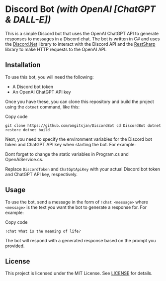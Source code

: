 
# Discord Bot *(with OpenAI [ChatGPT & DALL-E])*

This is a simple Discord bot that uses the OpenAI ChatGPT API to generate responses to messages in a Discord chat. The bot is written in C# and uses the [Discord.Net](https://github.com/discord-net/Discord.Net) library to interact with the Discord API and the [RestSharp](https://github.com/restsharp/RestSharp) library to make HTTP requests to the OpenAI API.

## Installation

To use this bot, you will need the following:

-   A Discord bot token
-   An OpenAI ChatGPT API key

Once you have these, you can clone this repository and build the project using the `dotnet` command, like this:

Copy code

`git clone https://github.com/omgitsjan/DiscordBot
cd DiscordBot
dotnet restore
dotnet build` 

Next, you need to specify the environment variables for the Discord bot token and ChatGPT API key when starting the bot. For example:

Dont forget to change the static variables in Program.cs and OpenAiService.cs.

Replace `DiscordToken` and `ChatGptApiKey` with your actual Discord bot token and ChatGPT API key, respectively.

## Usage

To use the bot, send a message in the form of `!chat <message>` where `<message>` is the text you want the bot to generate a response for. For example:

Copy code

`!chat What is the meaning of life?` 

The bot will respond with a generated response based on the prompt you provided.

## License

This project is licensed under the MIT License. See [LICENSE](https://github.com/omgitsjan/DiscordBot/blob/main/LICENSE) for details.
